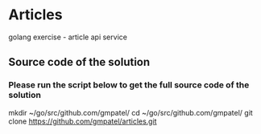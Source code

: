 # Articles
golang exercise - article api service

## Source code of the solution

### Please run the script below to get the full source code of the solution
mkdir ~/go/src/github.com/gmpatel/
cd ~/go/src/github.com/gmpatel/
git clone https://github.com/gmpatel/articles.git